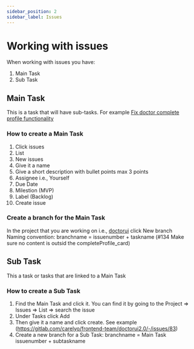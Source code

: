 ```yaml
---
sidebar_position: 2
sidebar_label: Issues
---
```

# Working with issues

When working with issues you have:

1. Main Task
2. Sub Task

## Main Task
This is a task that will have sub-tasks. For example [Fix doctor complete profile functionality](https://gitlab.com/carelyo/frontend-team/doctorui2.0/-/issues/83)

### How to create a Main Task
1. Click issues
2. List
3. New issues
4. Give it a name
5. Give a short description with bullet points max 3 points
6. Assignee i.e., Yourself
7. Due Date 
8. Milestion (MVP)
9. Label (Backlog)
10. Create issue

### Create a branch for the Main Task
In the project that you are working on i.e., [doctorui](https://gitlab.com/carelyo/frontend-team/doctorui2.0/-/branches) click New branch
Naming convention: branchname = issuenumber + taskname (#134 Make sure no content is outsid the completeProfile_card)


## Sub Task
This a task or tasks that are linked to a Main Task

### How to create a Sub Task
1. Find the Main Task and click it. You can find it by going to the Project => Issues => List => search the issue
2. Under Tasks click Add
3. Then give it a name and click create. See example (https://gitlab.com/carelyo/frontend-team/doctorui2.0/-/issues/83)
4. Create a new branch for a Sub Task: branchname = Main Task issuenumber + subtaskname 
